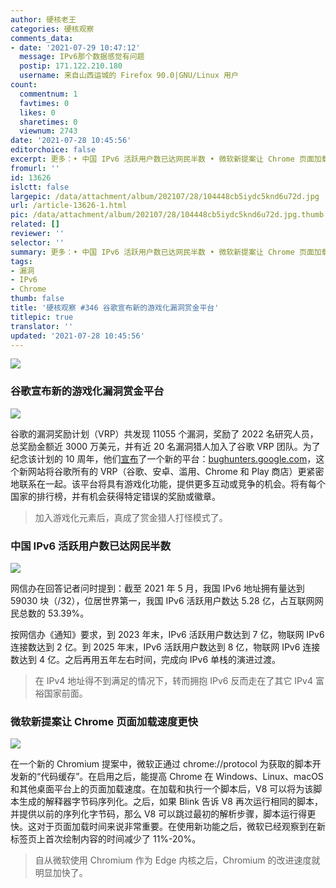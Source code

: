 ```yaml
---
author: 硬核老王
categories: 硬核观察
comments_data:
- date: '2021-07-29 10:47:12'
  message: IPv6那个数据感觉有问题
  postip: 171.122.210.180
  username: 来自山西运城的 Firefox 90.0|GNU/Linux 用户
count:
  commentnum: 1
  favtimes: 0
  likes: 0
  sharetimes: 0
  viewnum: 2743
date: '2021-07-28 10:45:56'
editorchoice: false
excerpt: 更多：• 中国 IPv6 活跃用户数已达网民半数 • 微软新提案让 Chrome 页面加载速度更快
fromurl: ''
id: 13626
islctt: false
largepic: /data/attachment/album/202107/28/104448cb5iydc5knd6u72d.jpg
url: /article-13626-1.html
pic: /data/attachment/album/202107/28/104448cb5iydc5knd6u72d.jpg.thumb.jpg
related: []
reviewer: ''
selector: ''
summary: 更多：• 中国 IPv6 活跃用户数已达网民半数 • 微软新提案让 Chrome 页面加载速度更快
tags:
- 漏洞
- IPv6
- Chrome
thumb: false
title: '硬核观察 #346 谷歌宣布新的游戏化漏洞赏金平台'
titlepic: true
translator: ''
updated: '2021-07-28 10:45:56'
---
```


![](/data/attachment/album/202107/28/104448cb5iydc5knd6u72d.jpg)


### 谷歌宣布新的游戏化漏洞赏金平台


![](/data/attachment/album/202107/28/104500hw9ykz12j55bndwk.jpg)


谷歌的漏洞奖励计划（VRP）共发现 11055 个漏洞，奖励了 2022 名研究人员，总奖励金额近 3000 万美元，并有近 20 名漏洞猎人加入了谷歌 VRP 团队。为了纪念该计划的 10 周年，他们[宣布](https://security.googleblog.com/2021/07/a-new-chapter-for-googles-vulnerability.html)了一个新的平台：[bughunters.google.com](http://bughunters.google.com/)，这个新网站将谷歌所有的 VRP（谷歌、安卓、滥用、Chrome 和 Play 商店）更紧密地联系在一起。该平台将具有游戏化功能，提供更多互动或竞争的机会。将有每个国家的排行榜，并有机会获得特定错误的奖励或徽章。



> 
> 加入游戏化元素后，真成了赏金猎人打怪模式了。
> 
> 
> 


### 中国 IPv6 活跃用户数已达网民半数


![](/data/attachment/album/202107/28/104527td0j84ap0a0a88ua.jpg)


网信办在回答记者问时提到：截至 2021 年 5 月，我国 IPv6 地址拥有量达到 59030 块（/32），位居世界第一，我国 IPv6 活跃用户数达 5.28 亿，占互联网网民总数的 53.39%。


按网信办《通知》要求，到 2023 年末，IPv6 活跃用户数达到 7 亿，物联网 IPv6 连接数达到 2 亿。到 2025 年末，IPv6 活跃用户数达到 8 亿，物联网 IPv6 连接数达到 4 亿。之后再用五年左右时间，完成向 IPv6 单栈的演进过渡。



> 
> 在 IPv4 地址得不到满足的情况下，转而拥抱 IPv6 反而走在了其它 IPv4 富裕国家前面。
> 
> 
> 


### 微软新提案让 Chrome 页面加载速度更快


![](/data/attachment/album/202107/28/104541o0kgt2bkgfzbslff.jpg)


在一个新的 Chromium 提案中，微软正通过 chrome://protocol 为获取的脚本开发新的“代码缓存”。在启用之后，能提高 Chrome 在 Windows、Linux、macOS 和其他桌面平台上的页面加载速度。在加载和执行一个脚本后，V8 可以将为该脚本生成的解释器字节码序列化。之后，如果 Blink 告诉 V8 再次运行相同的脚本，并提供以前的序列化字节码，那么 V8 可以跳过最初的解析步骤，脚本运行得更快。这对于页面加载时间来说非常重要。在使用新功能之后，微软已经观察到在新标签页上首次绘制内容的时间减少了 11%-20%。



> 
> 自从微软使用 Chromium 作为 Edge 内核之后，Chromium 的改进速度就明显加快了。
> 
> 
>